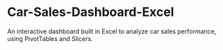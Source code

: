 # Car-Sales-Dashboard-Excel
An interactive dashboard built in Excel to analyze car sales performance, using PivotTables and Slicers.
